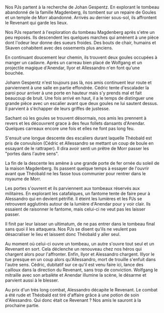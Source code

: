 Nos PJs partent à la recherche de Johan Gespentz. En explorant le tombeau
abandonné de la famille Magdenberg, ils tombent sur un repaire de Goules et un
temple de Morr abandonné. Arrivés au dernier sous-sol, ils affrontent le
Revenant qui garde les lieux.

Nos PJs repartent à l'exploration du tombeau Magdenberg après s'etre un peu
reposés. Ils descendent les quelques marches qui amènent à une pièce dont
l'odeur leur donne des sueurs froides. Des bouts de chair, humains et Skaven
cohabitent avec des ossements plus anciens.

En continuant doucement leur chemin, ils trouvent deux goules occupées à manger
un cadavre. Après un carreau bien placé de Wolfgang et un projectile magique
d'Anendar, Ilyor et Allessandro n'en font qu'une bouchée.

Johann Gespentz n'est toujours pas là, nos amis continuent leur route et
parviennent à une salle en partie effondrée. Cédric tente d'escalader la paroi
pour arriver à une porte en hauteur mais s'y prends mal et fait beaucoup de
bruit. Une fois arrivé en haut, il a le temps de distinguer une grande pièce
avec un escalier avant que deux goules ne lui sautent dessus. Il parvient
à s'échapper de leurs griffes de justesse.

Sachant où les goules se trouvent désormais, nos amis les prennent à revers et
les découvrent grace à des feux follets dansants d'Anendar. Quelques carreaux
encore une fois et elles ne font pas long feu.

S'ensuit une longue descente des escaliers durant laquelle Théobald est pris de
convulsion (Cédric et Allessandro se mettant un coup de boule en essayant de le
rattraper). Il dira avoir senti un prêtre de Morr passer les "portes dans
l'autre sens".

La fin de la descente les amène à une grande porte de fer ornée du soleil de la
maison Magdenberg. Ils passent quelque temps à essayer de l'ouvrir avant que
Théobald ne les fasse tous communier pour rentrer dans le royaume de Morr.

Les portes s'ouvrent et ils parviennent aux tombeaux réservés aux militaires.
En explorant les catafalques, un fantome tente de faire peur à Alessandro qui
en devient pétrifié. Il éteint les lumières et les PJs se retrouvent agglutinés
autour de la lumière d'Anendar pour y voir clair. Ils essaient de raisonner le
fantome, mais celui-ci ne veut pas les laisser passer.

Il finit par leur laisser un ultimatum, de ne pas entrer dans le tombeau final
sans quoi il les attaquera. Nos PJs se disent qu'ils ne veulent pas
désacraliser le lieu et laissent donc Théobald y aller seul.

Au moment où celui-ci ouvre un tombeau, un autre s'ouvre tout seul et un
Revenant en sort. Cela déclenche un renouveau chez nos héros qui chargent alors
pour l'affronter. Enfin, Ilyor et Alessandro chargent. Illyor le tue presque en
un coup alors qu'Allessandro, mort de trouille s'enfuit dans l'autre sens.
Cédric, dubitatif sur ce qu'il est venu faire ici, lance des cailloux dans la
direction du Revenant, sans trop de conviction. Wolfgang le mitraille avec son
arbalète et Anendar illumine la scène, le désarme et parvient aussi à le
blesser.

Au prix d'un très long combat, Alessandro décapite le Revenant. Le combat a été
rude et Théobald est tiré d'affaire grâce à une potion de soin d'Alessandro. Qui
donc était ce Revenant ? Nos amis le sauront à la prochaine partie.
